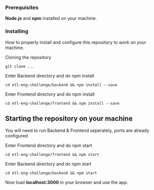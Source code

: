### Prerequisites

**Node.js** and **npm** installed on your machine.

### Installing

How to properly install and configure this repository to work on your machine.

Cloning the repository

```
git clone ...
```

Enter Backend directory and do npm install

```
cd etl-eng-challenge/backend && npm install --save
```

Enter Frontend directory and do npm install

```
cd etl-eng-challenge/frontend && npm install --save
```

## Starting the repository on your machine

You will need to run Backend & Frontend seperately, ports are already configured

Enter Frontend directory and do npm start

```
cd etl-eng-challenge/frontend && npm start
```

Enter Backend directory and do npm start

```
cd etl-eng-challenge/backend && npm start
```

Now load **localhost:3000** in your browser and use the app.
